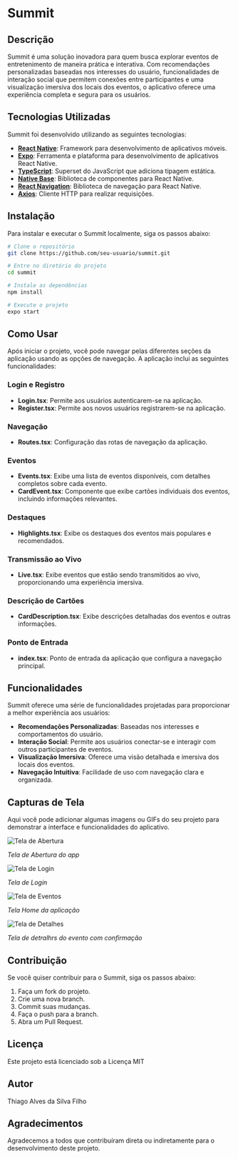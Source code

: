 # Summit

## Descrição

Summit é uma solução inovadora para quem busca explorar eventos de entretenimento de maneira prática e interativa. Com recomendações personalizadas baseadas nos interesses do usuário, funcionalidades de interação social que permitem conexões entre participantes e uma visualização imersiva dos locais dos eventos, o aplicativo oferece uma experiência completa e segura para os usuários.

## Tecnologias Utilizadas

Summit foi desenvolvido utilizando as seguintes tecnologias:

- **[React Native](https://reactnative.dev/)**: Framework para desenvolvimento de aplicativos móveis.
- **[Expo](https://expo.dev/)**: Ferramenta e plataforma para desenvolvimento de aplicativos React Native.
- **[TypeScript](https://www.typescriptlang.org/)**: Superset do JavaScript que adiciona tipagem estática.
- **[Native Base](https://nativebase.io/)**: Biblioteca de componentes para React Native.
- **[React Navigation](https://reactnavigation.org/)**: Biblioteca de navegação para React Native.
- **[Axios](https://axios-http.com/)**: Cliente HTTP para realizar requisições.

## Instalação

Para instalar e executar o Summit localmente, siga os passos abaixo:

```bash
# Clone o repositório
git clone https://github.com/seu-usuario/summit.git

# Entre no diretório do projeto
cd summit

# Instale as dependências
npm install

# Execute o projeto
expo start
```

## Como Usar

Após iniciar o projeto, você pode navegar pelas diferentes seções da aplicação usando as opções de navegação. A aplicação inclui as seguintes funcionalidades:

### Login e Registro

- **Login.tsx**: Permite aos usuários autenticarem-se na aplicação.
- **Register.tsx**: Permite aos novos usuários registrarem-se na aplicação.

### Navegação

- **Routes.tsx**: Configuração das rotas de navegação da aplicação.

### Eventos

- **Events.tsx**: Exibe uma lista de eventos disponíveis, com detalhes completos sobre cada evento.
- **CardEvent.tsx**: Componente que exibe cartões individuais dos eventos, incluindo informações relevantes.

### Destaques

- **Highlights.tsx**: Exibe os destaques dos eventos mais populares e recomendados.

### Transmissão ao Vivo

- **Live.tsx**: Exibe eventos que estão sendo transmitidos ao vivo, proporcionando uma experiência imersiva.

### Descrição de Cartões

- **CardDescription.tsx**: Exibe descrições detalhadas dos eventos e outras informações.

### Ponto de Entrada

- **index.tsx**: Ponto de entrada da aplicação que configura a navegação principal.

## Funcionalidades

Summit oferece uma série de funcionalidades projetadas para proporcionar a melhor experiência aos usuários:

- **Recomendações Personalizadas**: Baseadas nos interesses e comportamentos do usuário.
- **Interação Social**: Permite aos usuários conectar-se e interagir com outros participantes de eventos.
- **Visualização Imersiva**: Oferece uma visão detalhada e imersiva dos locais dos eventos.
- **Navegação Intuitiva**: Facilidade de uso com navegação clara e organizada.

## Capturas de Tela

Aqui você pode adicionar algumas imagens ou GIFs do seu projeto para demonstrar a interface e funcionalidades do aplicativo.

![Tela de Abertura](./assets/Abertura.png)

*Tela de Abertura do app*

![Tela de Login](./assets/login.png)

*Tela de Login*

![Tela de Eventos](./assets/Home.png)

*Tela Home da aplicação*

![Tela de Detalhes](./assets/Detalhes.png)

*Tela de detralhrs do evento com confirmação*

## Contribuição

Se você quiser contribuir para o Summit, siga os passos abaixo:

1. Faça um fork do projeto.
2. Crie uma nova branch. 
3. Commit suas mudanças. 
4. Faça o push para a branch.
5. Abra um Pull Request.

## Licença

Este projeto está licenciado sob a Licença MIT 

## Autor

Thiago Alves da Silva Filho

## Agradecimentos

Agradecemos a todos que contribuíram direta ou indiretamente para o desenvolvimento deste projeto.
